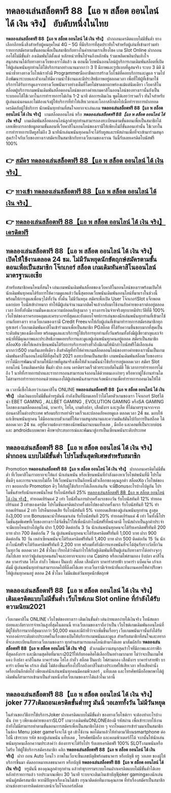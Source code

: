 # ทดลองเล่นสล็อตฟรี 88【แอ พ สล็อต ออนไลน์ ได้ เงิน จริง】  อับดับหนึ่งในไทย 

**ทดลองเล่นสล็อตฟรี 88【แอ พ สล็อต ออนไลน์ ได้ เงิน จริง】** ฝากถอนเครดิตแบบไม่มีขั้นต่ำ  ทางเลือกอีกหนึ่งสิ่งสำหรับผู้คนยุคใหม่ 4G – 5G ที่มีบริการที่สุดประทับใจสำหรับผู้เล่นที่เข้ามาร่วมทำรายการสมัครตามขั้นตอนเพื่อเป็นสมาชิกกับทางในค่ายเกมเราเสี่ยงโชค เกม Slot Online ฝากถอนออโต้ไม่มีขั้นต่ำ ลงเดิมพันได้ตั้งแต่ หลักหน่วยขึ้นไปจนถึงหลักพัน ร่วมเพลิดเพลินบันเทิงใจ สนุกสนานได้กับทางทางเว็บของเราได้แล้ว ณ ตอนนี้เว็บพนันออนไลน์ผู้บริการเกมเดิมพันสล็อตที่เปิดให้ผู้เล่นพนันทุกท่านได้ใช้บริการมาอย่างนานมากกว่า 3 ปี มีภาพและรูปแบบที่ดูสมจริง ระบบ 3 มิติ
มิหนำซ้ำทางทางเว็บไซต์เรายังมี Programmerมืออาชีพการสร้างเว็บไซต์ที่คอยบริการและดูแล  รวมไปถึงพัฒนาระบบและตัวเกมให้มีความน่าใช้งานและมีประสิทธิภาพอยู่ตลอดเวลา เพื่อที่ให้ผู้ที่เข้ามาใช้บริการได้รับการดูแลจากทางเว็บพนันเราอย่างเต็มที่โดยไม่ขาดตกบกพร่องแม้แต่นิดเดียว เว็บคาสิโนสล็อตผู้บริการเกมพนันเดิมพันสล็อตออนไลน์ของทางค่ายเกมคาสิโนออนไลน์ของทางเรานั้นยังเป็นระบบออโต้ใช้เวลาในการทำรายการไม่เกิน 1-2 นาที ต่อการเติมเงิน พูดได้เลยว่ารวดเร็ว ทันใจสำหรับผู้เล่นแน่นอนและไม่ต้องแจ้งผู้ให้บริการที่ทำให้เสียเวลาและโอกาสอีกต่อไปเมื่อทำรายการฝากยอดเครดิตกับผู้ใช้บริการ
นักพนันทุกท่านที่สนใจอยากจะเล่นเกม **ทดลองเล่นสล็อตฟรี 88【แอ พ สล็อต ออนไลน์ ได้ เงิน จริง】** เกมสล็อตออนไลน์ หรือ ***ทดลองเล่นสล็อตฟรี 88【แอ พ สล็อต ออนไลน์ ได้ เงิน จริง】*** เกมเดิมพันสล็อตออนไลน์ลูกค้าทุกท่านสามารถลงทะเบียนตามขั้นตอนเพื่อเป็นสมาชิกได้เลยเพียงกรอกข้อมูลตามขั้นตอนที่เว็บคาสิโนออนไลน์ของเรามีให้เพียงไม่กี่ขั้นตอนเท่านั้น ใช้เวลาในการทำรายการเปิดยูสไม่ถึง 3 นาทีนักเล่นพนันทุกคนก็จะได้รับยูสและรหัสผ่านเพื่อที่จะเข้ามาร่วมสนุกสุดเร้าใจกับเว็บของทางเราสมัครเป็นสมาชิกกับทางเว็บเกมของเราณ วันนี้รับเลยเครดิตโบนัสฟรี 100%

## 👉 [สมัคร ทดลองเล่นสล็อตฟรี 88【แอ พ สล็อต ออนไลน์ ได้ เงิน จริง】](https://archa888.com/)
## 👉 [ทางเข้า ทดลองเล่นสล็อตฟรี 88【แอ พ สล็อต ออนไลน์ ได้ เงิน จริง】](https://archa888.com/)
## 👉 [ทดลองเล่นสล็อตฟรี 88【แอ พ สล็อต ออนไลน์ ได้ เงิน จริง】 เครดิตฟรี](https://archa888.com/)

## ทดลองเล่นสล็อตฟรี 88【แอ พ สล็อต ออนไลน์ ได้ เงิน จริง】 เปิดให้ใช้งานตลอด  24 ชม. ไม่มีวันหยุดนักขัตฤกษ์สมัครตามขั้นตอนเพื่อเป็นสมาชิก โจ๊กเกอร์ สล็อต เกมเดิมพันคาสิโนออนไลน์มาตรฐานเอเชีย

สำหรับสมาชิกคนไหนที่สนใจ เล่นเกมพนันเดิมพันสล็อตของเว็บคาสิโนออนไลน์ของเราพร้อมเปิดให้นักเดิมพันทุกคนได้รับการให้ความดูแลแล้ววันนี้สุดยอดเว็บพนันเดิมพันออนไลน์ที่มาแรงในช่วงนี้ พร้อมให้การดูแลเพื่อนๆได้ทั้งวัน ทั้งคืน ไม่มีวันหยุด สมัครเพื่อเปิด User โจ๊กเกอร์Slot แจ็กพอตแตกบ่อย โบนัสเข้าง่ายมาก ทำให้มีผู้เล่นจำนวนมากติดใจแล้วกลับมาใช้งานกับค่ายของเราต่ออยู่ตลอดเวลา อีกทั้งยังมีความมั่นคงและความปลอดภัยสูงมาก ๆ ทางการเงินจ่ายจริงทุกบาทมีประวัติที่ดี 100% เว็บไซต์ของเราครอบคลุมและครบวงจรที่สุดและยังตอบโจทย์การเล่นของนักเล่นพนันทุกท่านที่เข้ามาใช้งานกับทางเรา
ทางเว็บเกมของเรามี Credit Freeแจกให้กับผู้เล่นที่เข้ามาทำรายการสมัครสมาชิกทุกยูสเซอร์ เว็บเกมเดิมพันคาสิโนเข้าร่วมมาเพื่อเป็นสมาชิก PGสล็อต ที่ได้รับความชื่นชอบมากที่สุดเป็นระดับต้นๆของเมืองไทย พร้อมดูแลและบริการผู้ใช้บริการทุกท่านทั้งวันพร้อมทั้งยังมีผู้เชี่ยวชาญและเจ้าหน้าที่ที่มีคุณภาพและประสิทธิภาพคอยบริการและดูแลผู้เล่นพนันทุกคนอยู่ตลอด สมัครเป็นสมาชิก สล็อตXo เพื่อให้เหล่าเซียนพนันได้รับการบริการอย่างทั่วถึงมีเกมให้นักล่าโบนัสฟรีได้เลือกเล่นมากกว่า500 เกมกันเลยทีเดียว
สิ่งสำคัญที่ทำให้ค่ายเกมสล็อตออนไลน์ของทางค่ายของเรานั้นเป็นเกมเดิมพันคาสิโนออนไลน์ที่ดีที่สุดในปี 2021 ลงทะเบียนเป็นสมาชิก  เกมพนันเดิมพันสล็อตเว็บของทางเราได้มีการพัฒนาตัวเกมให้มีภาพที่ดูสมจริงเพื่อให้ตัวเกมนั้นน่าใช้บริการอยู่ตลอดเวลา สมัคร Slot ออนไลน์ โอนเติมเครดิต ขั้นต่ำ ฝาก ถอน เครดิตรวดเร็วด้วยระบบอัตโนมัติ ใช้เวลาการทำรายการไม่ถึง 1 นาทีทั้งรายการฝากและรายการถอนสามารถแจ้งถอนได้ด้วยตนเองง่ายๆ หรือหากผู้ใช้งานท่านใดไม่สามารถทำรายการถอนด้วยตนเองได้ผู้เล่นพนันสามารถแจ้งพนักงานเพื่อทำรายการถอนเงินให้ได้

ณ เวลานี้เชื่อได้เลยว่าเกมคาสิโน ONLINE **ทดลองเล่นสล็อตฟรี 88【แอ พ สล็อต ออนไลน์ ได้ เงิน จริง】** เติมเงินแบบไม่มีขั้นต่ำทรูมันนี่ กำลังเป็นที่นิยมเลยก็ว่าได้โดยตัวเกมของเรา โจ๊กเกอร์ Slotได้นำ EBET GAMING , ALLBET GAMING , EVOLUTION GAMING หรือSA GAMING โลกของเกมสล็อตออนไลน์, บาคาร่า, ไฮโล, เกมยิงปลา, เสือมังกร และรูเล็ต ที่ได้มาตรฐานจากจากบ่อนคาสิโนต่างประเทศ พร้อมบริการอย่าดีรวดเร็วและปลอดภัยคอยดูแล ตลอดเวลา 24 ชม. มอบให้แก่เซียนพนันทุกคน ได้มีออกแบบตัวเกมที่ให้ความสนุกสนานและความมันส์มันไปกับการปั่นสล็อต ได้ ตลอดเวลา 24 ชม. อยู่ที่ความต้องการของนักพนันผ่านบนแท็บเลต , มือถือ และคอมที่เป็นระบบios และ androidแบบพกพา ศึกษาประสบการณ์และพัฒนาสู่การเป็นเซียนพนันระดับประเทศ

## ทดลองเล่นสล็อตฟรี 88【แอ พ สล็อต ออนไลน์ ได้ เงิน จริง】 ฝากถอน แบบไม่มีขั้นต่ำ โปรโมชั่นสุดพิเศษสำหรับสมาชิก

 Promotion  **ทดลองเล่นสล็อตฟรี 88【แอ พ สล็อต ออนไลน์ ได้ เงิน จริง】** ฝากถอนเครดิตไม่มีขั้นต่ำ ที่เว็บคาสิโนเราอยากจะให้แก่  นักเล่นพนัน หรือเซียนพนันที่กำลังมองหาเว็บไซต์พนันที่มี โปรโมชั่นดีๆ และการแจกแบบไม่กั๊ก ให้เว็บพนันเราเป็นอีกหนึ่งตัวเลือกของคุณลูกค้า สล็อตXo เว็บไซต์ของเรา ขอบอกกับ Promotion ดีๆ ให้กับผู้ใช้บริการได้เลือกเล่นกัน จะมีBonusอะไรบ้างไปดูกัน
โปรโมชั่นสำหรับนักแทงพนันใหม่ รับโบนัสทันที 25% [ทดลองเล่นสล็อตฟรี 88【แอ พ สล็อต ออนไลน์ ได้ เงิน จริง】](https://archa888.com/) ทำยอดเทิร์นแค่ 2 เท่า
โบนัสในการฝากครั้งแรกของวัน รับโบนัสทันที 12% ทำยอดเทิร์นแค่ 3 เท่าของเครดิต
โปรโมชั่นเครดิตฝากครั้งต่อไปของฝากครั้งแรก รับโบนัสทันที 12% ทำยอดเทิร์นแค่ 2 เท่า
โปรคืนยอดเสีย รับโบนัสทันที 5% จากยอดเสียของผู้เล่นพนันทุกท่าน สูงสุดถึง3,000 บาท
Bonusแนะนำให้คนมาเล่น รับโบนัสทันที 20% ทำยอดเทิร์นแค่ 4 เท่า
ในทั้งนี้โปรโมชั่นสุดพิเศษที่เว็บของทางเราได้จัดขึ้นไว้ให้เพื่อนักล่าโบนัสฟรีที่หน้าตาดี โบนัสฝากเป็นลูกค้าประจำ จะมีแบบไหนบ้างไปดูกัน
ฝาก 1,000 ติดต่อกัน 3 วัน นักเล่นพนันทุกคนจะได้รับเครดิตฟรีทันที 200 บาท
ฝาก 700 ติดต่อกัน 7 วัน ผู้เล่นพนันทุกคนจะได้รับเครดิตฟรีทันที 1,000 บาท
ฝาก 900 ติดต่อกัน 10 วัน เหล่าเซียนพนันจะได้รับเครดิตฟรีทันที 1,400 บาท
ฝาก 500 ติดต่อกัน 15 วัน นักล่าโบนัสฟรีจะได้รับเครดิตฟรีทันที 2,200 บาท
พร้อมทั้งยังมีการแทงพนันที่จะได้ลุ้นรับรางวัลบิ๊กวินในทุกวัน ตลอดเวลา 24 ชั่วโมง เรียกได้ว่าคืนกำไรให้กับผู้เดิมพันที่เป็นผู้เล่นกับทางเราได้อย่างจุกๆกันไปเลย หากว่าผู้เล่นทุกคนสนใจและอยากจะแทง เกม Casino หรือเกมไพ่สามกอง  ยิงปลา คาสิโนสด บาคาร่าสด ไฮโล กำถั่ว ไพ่แคง ปั่นแปะ สล็อต เสือมังกร บาคาร่าสายฟ้า บาคาร่า แบ็คแจ๊ค เก้าเก ดัมมี่ ผู้เล่นพนันทุกท่านสามารถกดไปที่ลิ้งค์ได้เลย ทางเว็บเรามีเจ้าหน้าที่และทีมงานคอยให้คำปรึกษาให้ผู้เล่นทุกคนอยู่ ตลอด 24 ชั่วโมง ไม่มีแม้แต่วันหยุดนักขัตฤกษ์

## ทดลองเล่นสล็อตฟรี 88【แอ พ สล็อต ออนไลน์ ได้ เงิน จริง】 เติมเครดิตแบบไม่มีขั้นต่ำ  เว็บไซต์เกม Slot online ที่กำลังได้รับความนิยม2021

เว็บเกมคาสิโน ONLINE เว็บไซต์ของทางเรา เติมเงินขั้นต่ำ เล่นง่ายแตกง่ายได้เงินจริง โบนัสแตกบ่อยและอัตราการจ่ายเงินสูงที่สุดในตอนนี้ ทางเว็บเกมของเราถือว่าเป็น เว็บไซต์เกมเดิมพันออนไลน์ที่มีผู้ใช้บริการมากที่สุดมากกว่า 50,000 คนและมีถ้าทีว่าจะเพิ่มขึ้นเรื่อยๆ เว็บเกมพนันเรานั้นยังได้รับจากองค์กรระดับต่างประเทศในเรื่องของเปิดให้บริการเกมพนันและดูแล สำหรับสมาชิกที่สนใจและอยากที่จะลงทะเบียนกับทางเว็บเกมของเรา ทุกท่านสามารถแอดไลน์เข้ามาได้เลย
	มาสัมผัสกับ **ทดลองเล่นสล็อตฟรี 88【แอ พ สล็อต ออนไลน์ ได้ เงิน จริง】** ตัวเกมมีความสนุกสุดเร้าใจที่มีภาพและกราฟิกที่สุดอลังการ และมีเกมสุดฮิตที่มาแรง2021ให้กับยอดฮิตได้เลือกปั่นอย่างมากมาย  ไม่ว่าจะเป็นเกมไพ่แคง  ยิงปลา คาสิโนสด บาคาร่าสด ไฮโล กำถั่ว สล็อต ปั่นแปะ ไพ่สามกอง เสือมังกร บาคาร่าสายฟ้า บาคาร่า แบ็คแจ๊ค เก้าเก ดัมมี่ ไม่ต้องขึ้นเครื่องไปไกลถึงคาสิโนต่างประเทศให้เสียเวลา หรือเสียค่านั่งเครื่องบินอีกต่อไป เพียงแค่นักเล่นพนันทุกคนมีคอมพิวเตอร์ , แท็บเลต และโทรศัพท์มือถือพกพาได้ผู้เดิมพันก็สามารถเข้ามาเป็นส่วนหนึ่งกับเว็บเกมของเราได้แล้วในเวลานี้

## ทดลองเล่นสล็อตฟรี 88【แอ พ สล็อต ออนไลน์ ได้ เงิน จริง】 joker 777เติมถอนเครดิตขั้นต่ำทรู มันนี่ วอเลททั้งวัน ไม่มีวันหยุด

ในส่วนของวิธีการใช้บริการJoker ฝากเครดิตแบบไม่มีขั้นต่ำ ของทางเว็บไซต์เรา จะต้องทำอะไรบ้างนั้น ง่าย ๆ เพียงแค่ค่ายของเราSLOT เกมวางเดิมพันONLONEต้องมี รหัสผ่าน เพื่อเข้าระบบใช้งาน ถ้ายังไม่มีสามารถทำตามขั้นตอนการสมัครเพื่อเป็นสมาชิกได้ง่าย ๆ จากโหมดการเข้าร่วมมาเป็นสมาชิกในช่อง Menu joker gameจึงจะได้ ยูส เข้าใช้งาน พอได้มาแล้วให้ทำตามวิธีบนsmartphone ต่อไปนี้
เข้าระบบ รหัส  ของผู้เล่นพนัน แท็บเลต , โทรศัพท์มือถือ และคอมพิวเตอร์ก็ได้
จากนั้นให้นักเล่นพนันทุกคนเลือกความประสงค์ว่า ต้องการจะได้รับโปร รับเลยเครดิตฟรี 100% SLOTเกมพนันหรือไม่รับ
ให้ผู้ใช้บริการสมัครสมาชิก คลิก **ทดลองเล่นสล็อตฟรี 88【แอ พ สล็อต ออนไลน์ ได้ เงิน จริง】** ฝาก ถอน Auto โอนไว ภาพในเว็บจะขึ้นเลขบัญชีพร้อมธนาคาร หรือบัญชี ทรู วอเลท ของผู้ให้บริการขึ้นมา
คัดลอกหมายเลขธนาคาร หรือบัญชี **ทดลองเล่นสล็อตฟรี 88【แอ พ สล็อต ออนไลน์ ได้ เงิน จริง】** ทรูมันนี่ ของคุณลูกค้าทุกท่าน แล้วทำธุรกรรมระบบโอนฝากเครดิตแบบไม่มีขั้นต่ำได้เลย
หลังทำรายการแล้ว รอประมาณเพียง 30 วินาที ระบบจะเติมเงินเข้าบัญชีjoker gamingของนักเล่นพนันผู้สมัครสมาชิก
หากมีปัญหาเรื่องเงินไม่เข้า กรุณาติดต่อทีมงานคุณภาพ ที่ทำเรื่องสมัครเป็นสมาชิกผ่านช่องทางการติดต่อทางหน้าเว็บโจ๊กเกอร์สล็อต


